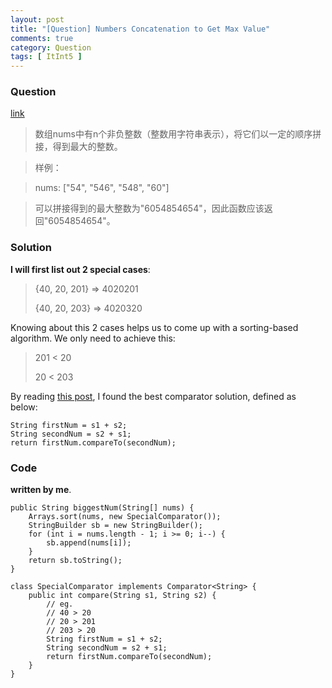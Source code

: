 ```yaml
---
layout: post
title: "[Question] Numbers Concatenation to Get Max Value"
comments: true
category: Question
tags: [ ItInt5 ]
---
```


### Question 

[link](http://www.itint5.com/oj/#45)

> 数组nums中有n个非负整数（整数用字符串表示），将它们以一定的顺序拼接，得到最大的整数。

> 样例：

> nums: ["54", "546", "548", "60"]

> 可以拼接得到的最大整数为"6054854654"，因此函数应该返回"6054854654"。

### Solution

__I will first list out 2 special cases__: 

> {40, 20, 201} => 4020201
>
> {40, 20, 203} => 4020320

Knowing about this 2 cases helps us to come up with a sorting-based algorithm. We only need to achieve this: 

> 201 < 20
>
> 20 < 203

By reading [this post](http://www.itint5.com/discuss/183/%E8%B0%81%E8%83%BD%E5%B8%AE%E6%88%91%E7%9C%8B%E4%B8%80%E4%B8%8B%E6%88%91%E7%9A%84%E4%BB%A3%E7%A0%81%EF%BC%8Cn-200%E6%97%B6%E6%8F%90%E7%A4%BAsegmentation), I found the best comparator solution, defined as below: 

    String firstNum = s1 + s2;
    String secondNum = s2 + s1;
    return firstNum.compareTo(secondNum);

### Code

__written by me__.

	public String biggestNum(String[] nums) {
		Arrays.sort(nums, new SpecialComparator());
		StringBuilder sb = new StringBuilder();
		for (int i = nums.length - 1; i >= 0; i--) {
			sb.append(nums[i]);
		}
		return sb.toString();
	}

	class SpecialComparator implements Comparator<String> {
		public int compare(String s1, String s2) {
			// eg.
			// 40 > 20
			// 20 > 201
			// 203 > 20
			String firstNum = s1 + s2;
			String secondNum = s2 + s1;
			return firstNum.compareTo(secondNum);
		}
	}
